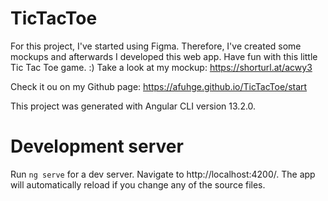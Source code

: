# TicTacToe

For this project, I've started using Figma. Therefore, I've created some mockups and afterwards I developed this web app. Have fun with this little Tic Tac Toe game. :)
Take a look at my mockup: https://shorturl.at/acwy3

Check it ou on my Github page: https://afuhge.github.io/TicTacToe/start

This project was generated with Angular CLI version 13.2.0.

# Development server
Run `ng serve` for a dev server. Navigate to http://localhost:4200/. The app will automatically reload if you change any of the source files.

